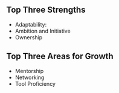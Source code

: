 ## Top Three Strengths
- Adaptability:
- Ambition and Initiative
- Ownership


## Top Three Areas for Growth
- Mentorship
- Networking
- Tool Proficiency

